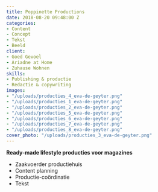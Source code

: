 ```yaml
---
title: Poppinette Productions
date: 2018-08-20 09:48:00 Z
categories:
- Content
- Concept
- Tekst
- Beeld
client:
- Goed Gevoel
- Ariadne at Home
- Zuhause Wohnen
skills:
- Publishing & productie
- Redactie & copywriting
images:
- "/uploads/producties_4_eva-de-geyter.png"
- "/uploads/producties_1_eva-de-geyter.png"
- "/uploads/producties_2_eva-de-geyter.png"
- "/uploads/producties_5_eva-de-geyter.png"
- "/uploads/producties_6_eva-de-geyter.png"
- "/uploads/producties_7_eva-de-geyter.png"
- "/uploads/producties_8_eva-de-geyter.png"
cover_photo: "/uploads/producties_3_eva-de-geyter.png"
---
```


**Ready-made lifestyle producties voor magazines**
* Zaakvoerder productiehuis
* Content planning
* Productie-coördinatie
* Tekst

